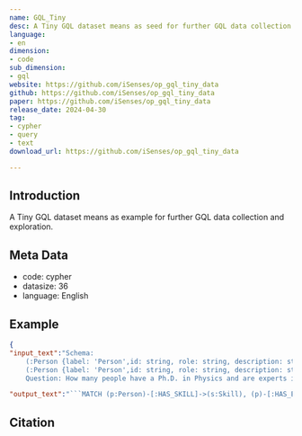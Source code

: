 ```yaml
---
name: GQL_Tiny
desc: A Tiny GQL dataset means as seed for further GQL data collection and exploration.
language:
- en
dimension:
- code
sub_dimension:
- gql
website: https://github.com/iSenses/op_gql_tiny_data
github: https://github.com/iSenses/op_gql_tiny_data
paper: https://github.com/iSenses/op_gql_tiny_data
release_date: 2024-04-30
tag:
- cypher
- query
- text
download_url: https://github.com/iSenses/op_gql_tiny_data

---
```

## Introduction
A Tiny GQL dataset means as example for further GQL data collection and exploration.
## Meta Data
- code: cypher
- datasize: 36
- language: English
## Example
```json
{
"input_text":"Schema:
	(:Person {label: 'Person',id: string, role: string, description: string})-[:HAS_SKILL {}]->(:Skill {label:'Skill', id: string,name: string,level: string})
	(:Person {label: 'Person',id: string, role: string, description: string})-[:HAS_EDUCATION {}]->(:Education {label:'Education', id: string, degree: string, university: string, graduationDate: string, score: string, url: string})
	Question: How many people have a Ph.D. in Physics and are experts in C++?",

"output_text":"```MATCH (p:Person)-[:HAS_SKILL]->(s:Skill), (p)-[:HAS_EDUCATION]->(e:Education) WHERE toLower(s.name) CONTAINS 'c++' AND toLower(s.level) CONTAINS 'expert' AND toLower(e.degree) CONTAINS 'ph.d.' AND toLower(e.university) CONTAINS 'physics' RETURN COUNT(p)```"}
```

## Citation
